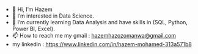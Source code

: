 - 👋 Hi, I’m Hazem
- 👀 I’m interested in Data Science.
- 🌱 I’m currently learning Data Analysis and have skills in (SQL, Python, Power BI, Excel). 
- 📫 How to reach me my gmail : hazemhazozomanwa@gmail.com 
- my linkedin : https://www.linkedin.com/in/hazem-mohamed-313a571b8

<!---
Haazem/Haazem is a ✨ special ✨ repository because its `README.md` (this file) appears on your GitHub profile.
You can click the Preview link to take a look at your changes.
--->
